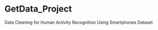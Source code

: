 GetData_Project
===============

Data Cleaning for Human Activity Recognition Using Smartphones Dataset
